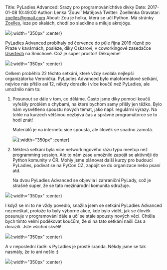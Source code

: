 Title: PyLadies Advanced: Srazy pro programováníchtivé dívky 
Date: 2017-01-08 10:49:00 
Author: Lenka 'Zouví' Matějová 
Twitter: Zoellenka
Gravatar: zoelles@gmail.com
About: Zou je holka, která se učí Python. Má stránky [Zoelles](http://zoelles.tumblr.com/), leze po skalách, chodí po slackline a miluje akrojógu.

![]({static}/images/IMG_0758.JPG){:width="350px" :center}

PyLadies Advanced probíhaly od července do půle října 2016 různě po Praze v kavárnách, posléze, díky Oskarovi,  v coworkingové zasedačce [Usertech](https://usertechnologies.com/) na Smíchově. Což je super prostor! Děkujeme!

![]({static}/images/IMG_1623.jpg){:width="350px" :center}

Celkem proběhlo 22 těchto setkání, které vždy svolala nejlepší organizátorka Veronička.
PyLadies Advanced bylo maloformátové setkání, nejvíce nás přišlo asi 12, někdy dorazilo i více koučů než PyLadies, ale umožnilo nám to:

1. Posunout se dále v tom, co děláme. Často jsme díky pomoci koučů vyřešily problém s chybami, na které bychom samy přišly jen těžko. Bylo nám vysvětleno spoustu nových témat, jako např. regulární výrazy.  Na tohle na kurzech většinou nezbývá čas a správné programátorce se to hodí znát! 

    Materiálů je na internetu sice spousta, ale člověk se snadno zamotá.

    ![]({static}/images/IMG_1074.JPG){:width="350px" :center}

2. Některá setkání byla více networkingového rázu typu meetup než programming session. Ale to nám zase umožnilo zapojit se aktivněji do Python komunity v ČR. Mohly jsme plánovat další kurzy pro budoucí PyLadies, podívat se na PyCon CZ, zapojit se do organizace nebo psaní atd. 

    Na dvou PyLadies Advanced se objevila i zahraniční PyLady, což je strašně super, že se tato mezinárodní komunita sdružuje.

![]({static}/images/IMG_1905.jpg){:width="350px" :center}

I když se mi to ne vždy povedlo, snažila jsem se setkání PyLadies Advanced nezmeškat, protože to byly výborné akce, kde bylo vidět, jak se člověk posunuje v programování dále a učí se stále spousty nových věcí. Chtěla bych tímto velmi poděkovat koučům, že si na tato setkání našli čas a dorazili. Jste všichni skvělí! 

![]({static}/images/IMG_1676.JPG){:width="350px" :center}

A v neposlední řadě: s PyLadies je prostě sranda. Někdy jsme se tak nasmály, že to ani nešlo :)

![]({static}/images/IMG_1622.jpg){:width="350px" :center}
